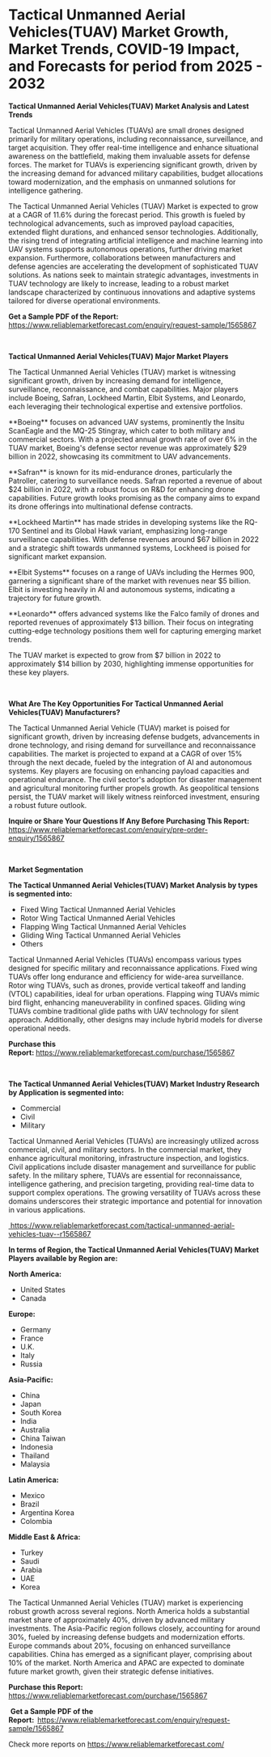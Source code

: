 <p><h1>Tactical Unmanned Aerial Vehicles(TUAV) Market Growth, Market Trends, COVID-19 Impact, and Forecasts for period from 2025 - 2032</h1></p><p><strong>Tactical Unmanned Aerial Vehicles(TUAV) Market Analysis and Latest Trends</strong></p>
<p><p>Tactical Unmanned Aerial Vehicles (TUAVs) are small drones designed primarily for military operations, including reconnaissance, surveillance, and target acquisition. They offer real-time intelligence and enhance situational awareness on the battlefield, making them invaluable assets for defense forces. The market for TUAVs is experiencing significant growth, driven by the increasing demand for advanced military capabilities, budget allocations toward modernization, and the emphasis on unmanned solutions for intelligence gathering.</p><p>The Tactical Unmanned Aerial Vehicles (TUAV) Market is expected to grow at a CAGR of 11.6% during the forecast period. This growth is fueled by technological advancements, such as improved payload capacities, extended flight durations, and enhanced sensor technologies. Additionally, the rising trend of integrating artificial intelligence and machine learning into UAV systems supports autonomous operations, further driving market expansion. Furthermore, collaborations between manufacturers and defense agencies are accelerating the development of sophisticated TUAV solutions. As nations seek to maintain strategic advantages, investments in TUAV technology are likely to increase, leading to a robust market landscape characterized by continuous innovations and adaptive systems tailored for diverse operational environments.</p></p>
<p><strong>Get a Sample PDF of the Report:&nbsp;</strong> <a href="https://www.reliablemarketforecast.com/enquiry/request-sample/1565867?utm_campaign=2301&utm_medium=2&utm_source=Github&utm_content=ia&utm_term=25022025&utm_id=tactical-unmanned-aerial-vehiclestuav">https://www.reliablemarketforecast.com/enquiry/request-sample/1565867</a></p>
<p>&nbsp;</p>
<p><strong>Tactical Unmanned Aerial Vehicles(TUAV) Major Market Players</strong></p>
<p><p>The Tactical Unmanned Aerial Vehicles (TUAV) market is witnessing significant growth, driven by increasing demand for intelligence, surveillance, reconnaissance, and combat capabilities. Major players include Boeing, Safran, Lockheed Martin, Elbit Systems, and Leonardo, each leveraging their technological expertise and extensive portfolios.</p><p>**Boeing** focuses on advanced UAV systems, prominently the Insitu ScanEagle and the MQ-25 Stingray, which cater to both military and commercial sectors. With a projected annual growth rate of over 6% in the TUAV market, Boeing's defense sector revenue was approximately $29 billion in 2022, showcasing its commitment to UAV advancements.</p><p>**Safran** is known for its mid-endurance drones, particularly the Patroller, catering to surveillance needs. Safran reported a revenue of about $24 billion in 2022, with a robust focus on R&D for enhancing drone capabilities. Future growth looks promising as the company aims to expand its drone offerings into multinational defense contracts.</p><p>**Lockheed Martin** has made strides in developing systems like the RQ-170 Sentinel and its Global Hawk variant, emphasizing long-range surveillance capabilities. With defense revenues around $67 billion in 2022 and a strategic shift towards unmanned systems, Lockheed is poised for significant market expansion.</p><p>**Elbit Systems** focuses on a range of UAVs including the Hermes 900, garnering a significant share of the market with revenues near $5 billion. Elbit is investing heavily in AI and autonomous systems, indicating a trajectory for future growth.</p><p>**Leonardo** offers advanced systems like the Falco family of drones and reported revenues of approximately $13 billion. Their focus on integrating cutting-edge technology positions them well for capturing emerging market trends. </p><p>The TUAV market is expected to grow from $7 billion in 2022 to approximately $14 billion by 2030, highlighting immense opportunities for these key players.</p></p>
<p>&nbsp;</p>
<p><strong>What Are The Key Opportunities For Tactical Unmanned Aerial Vehicles(TUAV) Manufacturers?</strong></p>
<p><p>The Tactical Unmanned Aerial Vehicle (TUAV) market is poised for significant growth, driven by increasing defense budgets, advancements in drone technology, and rising demand for surveillance and reconnaissance capabilities. The market is projected to expand at a CAGR of over 15% through the next decade, fueled by the integration of AI and autonomous systems. Key players are focusing on enhancing payload capacities and operational endurance. The civil sector's adoption for disaster management and agricultural monitoring further propels growth. As geopolitical tensions persist, the TUAV market will likely witness reinforced investment, ensuring a robust future outlook.</p></p>
<p><strong>Inquire or Share Your Questions If Any Before Purchasing This Report:</strong> <a href="https://www.reliablemarketforecast.com/enquiry/pre-order-enquiry/1565867?utm_campaign=2301&utm_medium=2&utm_source=Github&utm_content=ia&utm_term=25022025&utm_id=tactical-unmanned-aerial-vehiclestuav">https://www.reliablemarketforecast.com/enquiry/pre-order-enquiry/1565867</a></p>
<p>&nbsp;</p>
<p><strong>Market Segmentation</strong></p>
<p><strong>The Tactical Unmanned Aerial Vehicles(TUAV) Market Analysis by types is segmented into:</strong></p>
<p><ul><li>Fixed Wing Tactical Unmanned Aerial Vehicles</li><li>Rotor Wing Tactical Unmanned Aerial Vehicles</li><li>Flapping Wing Tactical Unmanned Aerial Vehicles</li><li>Gliding Wing Tactical Unmanned Aerial Vehicles</li><li>Others</li></ul></p>
<p><p>Tactical Unmanned Aerial Vehicles (TUAVs) encompass various types designed for specific military and reconnaissance applications. Fixed wing TUAVs offer long endurance and efficiency for wide-area surveillance. Rotor wing TUAVs, such as drones, provide vertical takeoff and landing (VTOL) capabilities, ideal for urban operations. Flapping wing TUAVs mimic bird flight, enhancing maneuverability in confined spaces. Gliding wing TUAVs combine traditional glide paths with UAV technology for silent approach. Additionally, other designs may include hybrid models for diverse operational needs.</p></p>
<p><strong>Purchase this Report:&nbsp;</strong><a href="https://www.reliablemarketforecast.com/purchase/1565867?utm_campaign=2301&utm_medium=2&utm_source=Github&utm_content=ia&utm_term=25022025&utm_id=tactical-unmanned-aerial-vehiclestuav">https://www.reliablemarketforecast.com/purchase/1565867</a></p>
<p>&nbsp;</p>
<p><strong>The Tactical Unmanned Aerial Vehicles(TUAV) Market Industry Research by Application is segmented into:</strong></p>
<p><ul><li>Commercial</li><li>Civil</li><li>Military</li></ul></p>
<p><p>Tactical Unmanned Aerial Vehicles (TUAVs) are increasingly utilized across commercial, civil, and military sectors. In the commercial market, they enhance agricultural monitoring, infrastructure inspection, and logistics. Civil applications include disaster management and surveillance for public safety. In the military sphere, TUAVs are essential for reconnaissance, intelligence gathering, and precision targeting, providing real-time data to support complex operations. The growing versatility of TUAVs across these domains underscores their strategic importance and potential for innovation in various applications.</p></p>
<p><a href="https://www.reliablemarketforecast.com/tactical-unmanned-aerial-vehicles-tuav--r1565867?utm_campaign=2301&utm_medium=2&utm_source=Github&utm_content=ia&utm_term=25022025&utm_id=tactical-unmanned-aerial-vehiclestuav">&nbsp;https://www.reliablemarketforecast.com/tactical-unmanned-aerial-vehicles-tuav--r1565867</a></p>
<p><strong>In terms of Region, the Tactical Unmanned Aerial Vehicles(TUAV) Market Players available by Region are:</strong></p>
<p>
    <p> <strong> North America: </strong>
        <ul>
            <li>United States</li>
            <li>Canada</li>
        </ul>
        </p> 
    <p> <strong> Europe: </strong>
        <ul>
            <li>Germany</li>
            <li>France</li>
            <li>U.K.</li>
            <li>Italy</li>
            <li>Russia</li>
        </ul>
        </p> 
    <p> <strong> Asia-Pacific: </strong>
        <ul>
            <li>China</li>
            <li>Japan</li>
            <li>South Korea</li>
            <li>India</li>
            <li>Australia</li>
            <li>China Taiwan</li>
            <li>Indonesia</li>
            <li>Thailand</li>
            <li>Malaysia</li>
        </ul>
        </p> 
    <p> <strong> Latin America: </strong>
        <ul>
            <li>Mexico</li>
            <li>Brazil</li>
            <li>Argentina Korea</li>
            <li>Colombia</li>
        </ul>
        </p> 
    <p> <strong> Middle East & Africa: </strong>
        <ul>
            <li>Turkey</li>
            <li>Saudi</li>
            <li>Arabia</li>
            <li>UAE</li>
            <li>Korea</li>
        </ul>
    </p>
    </p>
<p><p>The Tactical Unmanned Aerial Vehicles (TUAV) market is experiencing robust growth across several regions. North America holds a substantial market share of approximately 40%, driven by advanced military investments. The Asia-Pacific region follows closely, accounting for around 30%, fueled by increasing defense budgets and modernization efforts. Europe commands about 20%, focusing on enhanced surveillance capabilities. China has emerged as a significant player, comprising about 10% of the market. North America and APAC are expected to dominate future market growth, given their strategic defense initiatives.</p></p>
<p><strong>Purchase this Report: </strong><a href="https://www.reliablemarketforecast.com/purchase/1565867?utm_campaign=2301&utm_medium=2&utm_source=Github&utm_content=ia&utm_term=25022025&utm_id=tactical-unmanned-aerial-vehiclestuav">https://www.reliablemarketforecast.com/purchase/1565867</a></p>
<p>&nbsp;<strong>Get a Sample PDF of the Report:&nbsp;&nbsp;</strong><a href="https://www.reliablemarketforecast.com/enquiry/request-sample/1565867?utm_campaign=2301&utm_medium=2&utm_source=Github&utm_content=ia&utm_term=25022025&utm_id=tactical-unmanned-aerial-vehiclestuav">https://www.reliablemarketforecast.com/enquiry/request-sample/1565867</a></p>
<p><strong></strong></p>
<p>Check more reports on <a href="https://www.reliablemarketforecast.com/?utm_campaign=2301&utm_medium=2&utm_source=Github&utm_content=ia&utm_term=25022025&utm_id=tactical-unmanned-aerial-vehiclestuav">https://www.reliablemarketforecast.com/</a></p>